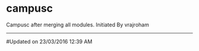 # campusc
Campusc after merging all modules. Initiated By vrajroham

---------------------------------------------------------------

#Updated on 23/03/2016 12:39 AM
